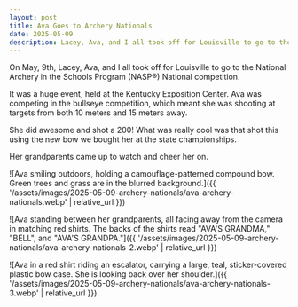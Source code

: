 ```yaml
---
layout: post
title: Ava Goes to Archery Nationals
date: 2025-05-09
description: Lacey, Ava, and I all took off for Louisville to go to the National Archery in the Schools Program (NASP®) National competition
---
```


On May, 9th, Lacey, Ava, and I all took off for Louisville to go to the National Archery in the Schools Program (NASP®) National competition.

It was a huge event, held at the Kentucky Exposition Center. Ava was competing in the bullseye competition, which meant she was shooting at targets from both 10 meters and 15 meters away.

She did awesome and shot a 200! What was really cool was that shot this using the new bow we bought her at the state championships.

Her grandparents came up to watch and cheer her on.

![Ava smiling outdoors, holding a camouflage-patterned compound bow. Green trees and grass are in the blurred background.]({{ '/assets/images/2025-05-09-archery-nationals/ava-archery-nationals.webp' | relative_url }})

![Ava standing between her grandparents, all facing away from the camera in matching red shirts. The backs of the shirts read "AVA'S GRANDMA," "BELL", and "AVA'S GRANDPA."]({{ '/assets/images/2025-05-09-archery-nationals/ava-archery-nationals-2.webp' | relative_url }})

![Ava in a red shirt riding an escalator, carrying a large, teal, sticker-covered plastic bow case. She is looking back over her shoulder.]({{ '/assets/images/2025-05-09-archery-nationals/ava-archery-nationals-3.webp' | relative_url }})